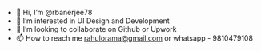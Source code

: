 - 👋 Hi, I’m @rbanerjee78
- 👀 I’m interested in UI Design and Development
- 💞️ I’m looking to collaborate on Github or Upwork
- 📫 How to reach me rahulorama@gmail.com or whatsapp - 9810479108

<!---
rbanerjee78/rbanerjee78 is a ✨ special ✨ repository because its `README.md` (this file) appears on your GitHub profile.
You can click the Preview link to take a look at your changes.
--->
